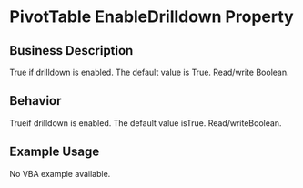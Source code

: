# PivotTable EnableDrilldown Property

## Business Description
True if drilldown is enabled. The default value is True. Read/write Boolean.

## Behavior
Trueif drilldown is enabled. The default value isTrue. Read/writeBoolean.

## Example Usage
No VBA example available.